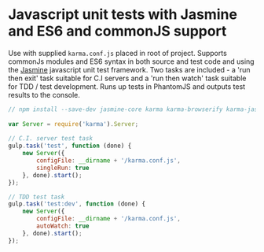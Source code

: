 # Javascript unit tests with Jasmine and ES6 and commonJS support

Use with supplied ```karma.conf.js``` placed in root of project. Supports commonJs modules and ES6 syntax in both source and test code and using the [Jasmine](http://jasmine.github.io/) javascript unit test framework. Two tasks are included - a 'run then exit' task suitable for C.I servers and a 'run then watch' task suitable for TDD / test development. Runs up tests in PhantomJS and outputs test results to the console.

```js
// npm install --save-dev jasmine-core karma karma-browserify karma-jasmine karma-mocha-reporter karma-phantomjs-launcher phantomjs babel-es6-polyfill
 
var Server = require('karma').Server;
   
// C.I. server test task
gulp.task('test', function (done) {
    new Server({
        configFile: __dirname + '/karma.conf.js',
        singleRun: true
    }, done).start();
});

// TDD test task
gulp.task('test:dev', function (done) {
    new Server({
        configFile: __dirname + '/karma.conf.js',
        autoWatch: true
    }, done).start();
});
```